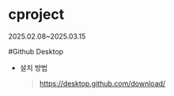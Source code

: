 # cproject
 2025.02.08~2025.03.15

#Github Desktop

+ 설치 방법
  >https://desktop.github.com/download/
